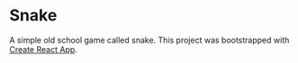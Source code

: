 # Snake
A simple old school game called snake.
This project was bootstrapped with [Create React App](https://github.com/facebook/create-react-app).

